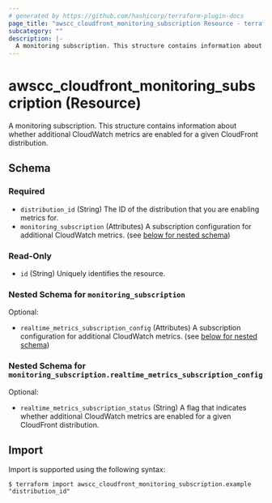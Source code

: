 ```yaml
---
# generated by https://github.com/hashicorp/terraform-plugin-docs
page_title: "awscc_cloudfront_monitoring_subscription Resource - terraform-provider-awscc"
subcategory: ""
description: |-
  A monitoring subscription. This structure contains information about whether additional CloudWatch metrics are enabled for a given CloudFront distribution.
---
```


# awscc_cloudfront_monitoring_subscription (Resource)

A monitoring subscription. This structure contains information about whether additional CloudWatch metrics are enabled for a given CloudFront distribution.



<!-- schema generated by tfplugindocs -->
## Schema

### Required

- `distribution_id` (String) The ID of the distribution that you are enabling metrics for.
- `monitoring_subscription` (Attributes) A subscription configuration for additional CloudWatch metrics. (see [below for nested schema](#nestedatt--monitoring_subscription))

### Read-Only

- `id` (String) Uniquely identifies the resource.

<a id="nestedatt--monitoring_subscription"></a>
### Nested Schema for `monitoring_subscription`

Optional:

- `realtime_metrics_subscription_config` (Attributes) A subscription configuration for additional CloudWatch metrics. (see [below for nested schema](#nestedatt--monitoring_subscription--realtime_metrics_subscription_config))

<a id="nestedatt--monitoring_subscription--realtime_metrics_subscription_config"></a>
### Nested Schema for `monitoring_subscription.realtime_metrics_subscription_config`

Optional:

- `realtime_metrics_subscription_status` (String) A flag that indicates whether additional CloudWatch metrics are enabled for a given CloudFront distribution.

## Import

Import is supported using the following syntax:

```shell
$ terraform import awscc_cloudfront_monitoring_subscription.example "distribution_id"
```
